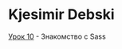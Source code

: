 # Kjesimir Debski

[Урок 10](https://kjesimir.github.io/ProjectGloAcademy/Lesson№10) - Знакомство c Sass
